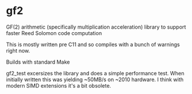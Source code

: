# gf2
GF(2) arithmetic (specifically multiplication acceleration) library to support faster Reed Solomon code computation

This is mostly written pre C11 and so compiles with a bunch of warnings right now.

Builds with standard Make

gf2_test excersizes the library and does a simple performance test.  When initially written this was yielding ~50MB/s on ~2010 hardware.  I think with modern SIMD extensions it's a bit obsolete.

